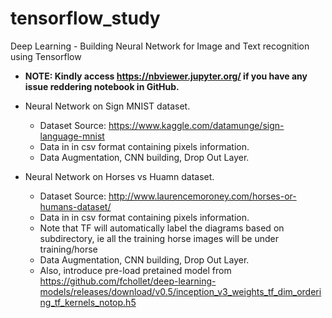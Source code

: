 # tensorflow_study
Deep Learning - Building Neural Network for Image and Text recognition using Tensorflow
* **NOTE: Kindly access https://nbviewer.jupyter.org/ if you have any issue reddering notebook in GitHub.**
* Neural Network on Sign MNIST dataset.
  - Dataset Source: https://www.kaggle.com/datamunge/sign-language-mnist
  - Data in in csv format containing pixels information.
  - Data Augmentation, CNN building, Drop Out Layer.

* Neural Network on Horses vs Huamn dataset.
  - Dataset Source: http://www.laurencemoroney.com/horses-or-humans-dataset/
  - Data in in csv format containing pixels information.
  - Note that TF will automatically label the diagrams based on subdirectory, ie all the training horse images will be under training/horse
  - Data Augmentation, CNN building, Drop Out Layer.
  - Also, introduce pre-load pretained model from https://github.com/fchollet/deep-learning-models/releases/download/v0.5/inception_v3_weights_tf_dim_ordering_tf_kernels_notop.h5
